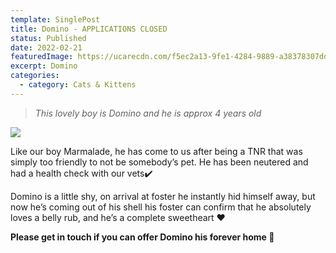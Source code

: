 ```yaml
---
template: SinglePost
title: Domino - APPLICATIONS CLOSED
status: Published
date: 2022-02-21
featuredImage: https://ucarecdn.com/f5ec2a13-9fe1-4284-9889-a38378307dd0/-/crop/720x572/0,91/-/preview/
excerpt: Domino
categories:
  - category: Cats & Kittens
---
```

> *This lovely boy is Domino and he is approx 4 years old*

![](https://ucarecdn.com/d6e5f16f-29fa-45e1-851c-c57f50180ee2/)


Like our boy Marmalade, he has come to us after being a TNR that was simply too friendly to not be somebody’s pet. He has been neutered and had a health check with our vets✔️


Domino is a little shy, on arrival at foster he instantly hid himself away, but now he’s coming out of his shell his foster can confirm that he absolutely loves a belly rub, and he’s a complete sweetheart ❤️


**Please get in touch if you can offer Domino his forever home 🏡**